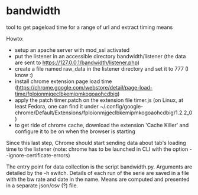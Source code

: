 bandwidth
=========

tool to get pageload time for a range of url and extract timing means


Howto:

- setup an apache server with mod_ssl activated
- put the listener in an accessible directory bandwidth/listener (the data are sent to https://127.0.0.1/bandwidth/listener.php)
- create a file named raw_data in the listener directory and set it to 777 (I know :)
- install chrome extension page load time (https://chrome.google.com/webstore/detail/page-load-time/fploionmjgeclbkemipmkogoaohcdbig)
- apply the patch timer.patch on the extension file timer.js (on Linux, at least Fedora, one can find it under ~/.config/google-chrome/Default/Extensions/fploionmjgeclbkemipmkogoaohcdbig/1.2.2_0)
- to get ride of chrome cache, download the extension 'Cache Killer' and configure it to be on when the browser is starting

Since this last step, Chrome should start sending data about tab's loading time to the listener (note: chrome has to be launched in CLI with the option --ignore-certificate-errors)

The entry point for data collection is the script bandwidth.py. Arguments are detailed by the -h switch.
Details of each run of the serie are saved in a file with the bw rate and date in the name.
Means are computed and presented in a separate json/csv (?) file.
